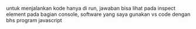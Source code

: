 untuk menjalankan kode hanya di run, jawaban bisa lihat pada inspect element pada bagian console, software yang saya gunakan vs code dengan bhs program javascript  
